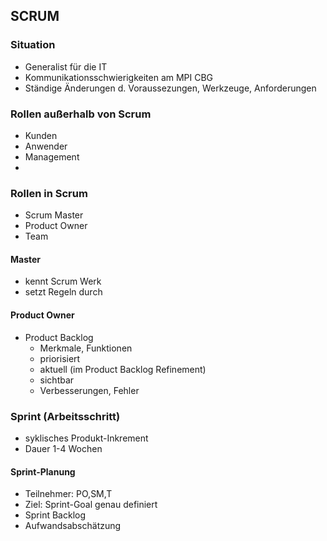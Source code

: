 ## SCRUM

### Situation

* Generalist für die IT
* Kommunikationsschwierigkeiten am MPI CBG
* Ständige Änderungen d. Voraussezungen, Werkzeuge, Anforderungen

### Rollen außerhalb von Scrum

* Kunden
* Anwender
* Management
* 

### Rollen in Scrum

* Scrum Master
* Product Owner
* Team

#### Master

* kennt Scrum Werk
* setzt Regeln durch

#### Product Owner

* Product Backlog
  * Merkmale, Funktionen
  - priorisiert
  - aktuell (im Product Backlog Refinement)
  - sichtbar
  - Verbesserungen, Fehler

### Sprint (Arbeitsschritt)

* syklisches Produkt-Inkrement
* Dauer 1-4 Wochen

#### Sprint-Planung

* Teilnehmer: PO,SM,T
* Ziel: Sprint-Goal genau definiert
* Sprint Backlog
* Aufwandsabschätzung
